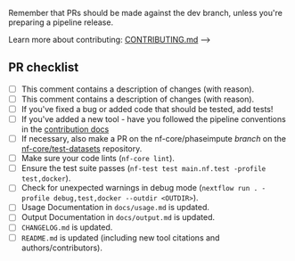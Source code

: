 <!--
<!--
# nf-core/phaseimpute pull request

Many thanks for contributing to nf-core/phaseimpute!

Please fill in the appropriate checklist below (delete whatever is not relevant).
These are the most common things requested on pull requests (PRs).

Remember that PRs should be made against the dev branch, unless you're preparing a pipeline release.

Learn more about contributing: [CONTRIBUTING.md](https://github.com/nf-core/phaseimpute/tree/master/.github/CONTRIBUTING.md)
-->

Remember that PRs should be made against the dev branch, unless you're preparing a pipeline release.

Learn more about contributing: [CONTRIBUTING.md](https://github.com/nf-core/phaseimpute/tree/master/.github/CONTRIBUTING.md)
-->

## PR checklist

- [ ] This comment contains a description of changes (with reason).
- [ ] This comment contains a description of changes (with reason).
- [ ] If you've fixed a bug or added code that should be tested, add tests!
- [ ] If you've added a new tool - have you followed the pipeline conventions in the [contribution docs](https://github.com/nf-core/phaseimpute/tree/master/.github/CONTRIBUTING.md)
- [ ] If necessary, also make a PR on the nf-core/phaseimpute _branch_ on the [nf-core/test-datasets](https://github.com/nf-core/test-datasets) repository.
- [ ] Make sure your code lints (`nf-core lint`).
- [ ] Ensure the test suite passes (`nf-test test main.nf.test -profile test,docker`).
- [ ] Check for unexpected warnings in debug mode (`nextflow run . -profile debug,test,docker --outdir <OUTDIR>`).
- [ ] Usage Documentation in `docs/usage.md` is updated.
- [ ] Output Documentation in `docs/output.md` is updated.
- [ ] `CHANGELOG.md` is updated.
- [ ] `README.md` is updated (including new tool citations and authors/contributors).
